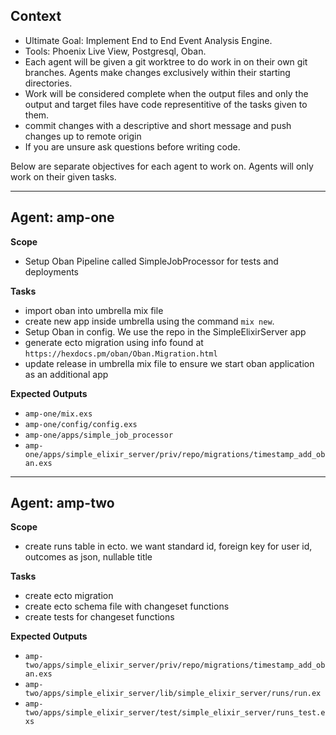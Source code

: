 ## Context
- Ultimate Goal: Implement End to End Event Analysis Engine.
- Tools: Phoenix Live View, Postgresql, Oban.
- Each agent will be given a git worktree to do work in on their own git branches. Agents make changes exclusively within their starting directories.
- Work will be considered complete when the output files and only the output and target files have code representitive of the tasks given to them.
- commit changes with a descriptive and short message and push changes up to remote origin
- If you are unsure ask questions before writing code.

Below are separate objectives for each agent to work on. Agents will only work on their given tasks.

---

## Agent: amp-one
**Scope**
- Setup Oban Pipeline called SimpleJobProcessor for tests and deployments

**Tasks**
- import oban into umbrella mix file
- create new app inside umbrella using the command `mix new`. 
- Setup Oban in config. We use the repo in the SimpleElixirServer app
- generate ecto migration using info found at `https://hexdocs.pm/oban/Oban.Migration.html`
- update release in umbrella mix file to ensure we start oban application as an additional app

**Expected Outputs**
- `amp-one/mix.exs`
- `amp-one/config/config.exs`
- `amp-one/apps/simple_job_processor`
- `amp-one/apps/simple_elixir_server/priv/repo/migrations/timestamp_add_oban.exs`

---

## Agent: amp-two
**Scope**
- create runs table in ecto. we want standard id, foreign key for user id, outcomes as json, nullable title

**Tasks**
- create ecto migration
- create ecto schema file with changeset functions
- create tests for changeset functions

**Expected Outputs**
- `amp-two/apps/simple_elixir_server/priv/repo/migrations/timestamp_add_oban.exs`
- `amp-two/apps/simple_elixir_server/lib/simple_elixir_server/runs/run.ex`
- `amp-two/apps/simple_elixir_server/test/simple_elixir_server/runs_test.exs`


